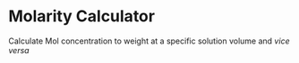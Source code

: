 # Molarity Calculator #
Calculate Mol concentration to weight at a specific solution volume and _vice versa_
